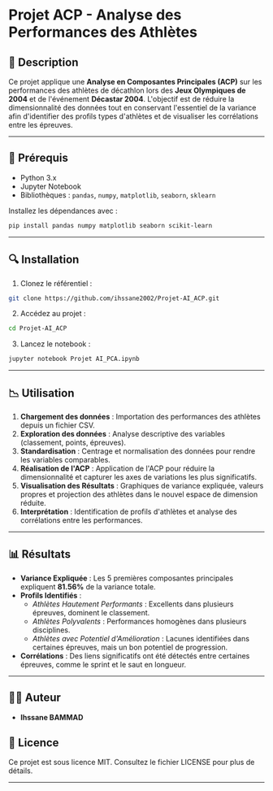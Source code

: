 # Projet ACP - Analyse des Performances des Athlètes

## 🔬 Description
Ce projet applique une **Analyse en Composantes Principales (ACP)** sur les performances des athlètes de décathlon lors des **Jeux Olympiques de 2004** et de l'événement **Décastar 2004**. L'objectif est de réduire la dimensionnalité des données tout en conservant l'essentiel de la variance afin d'identifier des profils types d'athlètes et de visualiser les corrélations entre les épreuves.

---

## 🔧 Prérequis
- Python 3.x
- Jupyter Notebook
- Bibliothèques : `pandas`, `numpy`, `matplotlib`, `seaborn`, `sklearn`

Installez les dépendances avec :
```bash
pip install pandas numpy matplotlib seaborn scikit-learn
```

---

## 🔍 Installation
1. Clonez le référentiel :
```bash
git clone https://github.com/ihssane2002/Projet-AI_ACP.git
```
2. Accédez au projet :
```bash
cd Projet-AI_ACP
```
3. Lancez le notebook :
```bash
jupyter notebook Projet AI_PCA.ipynb
```

---

## 📉 Utilisation
1. **Chargement des données** : Importation des performances des athlètes depuis un fichier CSV.
2. **Exploration des données** : Analyse descriptive des variables (classement, points, épreuves).
3. **Standardisation** : Centrage et normalisation des données pour rendre les variables comparables.
4. **Réalisation de l'ACP** : Application de l'ACP pour réduire la dimensionnalité et capturer les axes de variations les plus significatifs.
5. **Visualisation des Résultats** : Graphiques de variance expliquée, valeurs propres et projection des athlètes dans le nouvel espace de dimension réduite.
6. **Interprétation** : Identification de profils d'athlètes et analyse des corrélations entre les performances.

---

## 📊 Résultats
- **Variance Expliquée** : Les 5 premières composantes principales expliquent **81.56%** de la variance totale.
- **Profils Identifiés** :
  - *Athlètes Hautement Performants* : Excellents dans plusieurs épreuves, dominent le classement.
  - *Athlètes Polyvalents* : Performances homogènes dans plusieurs disciplines.
  - *Athlètes avec Potentiel d'Amélioration* : Lacunes identifiées dans certaines épreuves, mais un bon potentiel de progression.
- **Corrélations** : Des liens significatifs ont été détectés entre certaines épreuves, comme le sprint et le saut en longueur.

---

## 👨‍💼 Auteur
- **Ihssane BAMMAD**



## 📝 Licence
Ce projet est sous licence MIT. Consultez le fichier LICENSE pour plus de détails.

---

